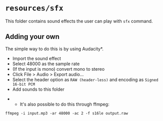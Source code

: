 # `resources/sfx`
This folder contains sound effects the user can play with `sfx` command.

## Adding your own
The simple way to do this is by using Audacity*.
- Import the sound effect
- Select 48000 as the sample rate
- (If the input is mono) convert mono to stereo
- Click File > Audio > Export audio...
- Select the header option as `RAW (header-less)` and encoding as `Signed 16-bit PCM`
- Add sounds to this folder

* - It's also possible to do this through ffmpeg:
```
ffmpeg -i input.mp3 -ar 48000 -ac 2 -f s16le output.raw
```